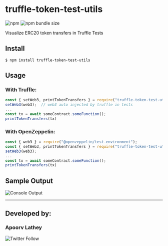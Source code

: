 # truffle-token-test-utils
![npm](https://img.shields.io/npm/v/truffle-token-test-utils)
![npm bundle size](https://img.shields.io/bundlephobia/min/truffle-token-test-utils)

Visualize ERC20 token transfers in Truffle Tests

## Install

```
$ npm install truffle-token-test-utils
```

## Usage
### With Truffle:

```js
const { setWeb3, printTokenTransfers } = require("truffle-token-test-utils");
setWeb3(web3);  // web3 auto injected by truffle in tests
...
const tx = await someContract.someFunction();
printTokenTransfers(tx)
```
### With OpenZeppelin:

```js
const { web3 } = require("@openzeppelin/test-environment");
const { setWeb3, printTokenTransfers } = require("truffle-token-test-utils");
setWeb3(web3);
...
const tx = await someContract.someFunction();
printTokenTransfers(tx)
```

## Sample Output
![Console Output](https://i.imgur.com/FTPduIH.png)

---
## Developed by:
### **Apoorv Lathey**
![Twitter Follow](https://img.shields.io/twitter/follow/apoorvlathey?label=%40apoorvlathey&style=social)